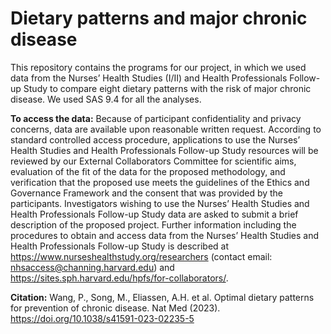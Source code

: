 # Dietary patterns and major chronic disease

This repository contains the programs for our project, in which we used data from the Nurses’ Health Studies (I/II) and Health Professionals Follow-up Study to compare eight dietary patterns with the risk of major chronic disease. We used SAS 9.4 for all the analyses.

**To access the data:**
Because of participant confidentiality and privacy concerns, data are available upon reasonable written request. According to standard controlled access procedure, applications to use the Nurses’ Health Studies and Health Professionals Follow-up Study resources will be reviewed by our External Collaborators Committee for scientific aims, evaluation of the fit of the data for the proposed methodology, and verification that the proposed use meets the guidelines of the Ethics and Governance Framework and the consent that was provided by the participants. Investigators wishing to use the Nurses’ Health Studies and Health Professionals Follow-up Study data are asked to submit a brief description of the proposed project. Further information including the procedures to obtain and access data from the Nurses’ Health Studies and Health Professionals Follow-up Study is described at https://www.nurseshealthstudy.org/researchers (contact email: nhsaccess@channing.harvard.edu) and https://sites.sph.harvard.edu/hpfs/for-collaborators/. 

**Citation:**
Wang, P., Song, M., Eliassen, A.H. et al. Optimal dietary patterns for prevention of chronic disease. Nat Med (2023). https://doi.org/10.1038/s41591-023-02235-5
